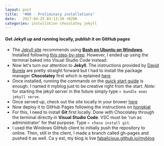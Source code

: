 ```yaml
---
layout: post
title:  "#00 - Preliminary installations"
date:   2017-04-25 03:13:39 +0200
categories: installation chocolatey jekyll 
---
```


#### Get Jekyll up and running locally, publish it on GitHub pages
* The [Jekyll site][jekyll-windows] recommends using **[Bash on Ubuntu on Windows][microsoft-ubuntu-about]**. Installed following [this step-by-step][microsoft-ubuntu-install]. However, I ended up using the terminal baked into Visual Studio Code instead.
* Now let's turn our attention to **Jekyll**. The instructions provided by [David Burela][burela-jekyll-install] are pretty straight forward but I had to install the package manager **Chocolatey** first which is eplained [here][choco-install]
* Once installed, running the commands on the [quick start guide][jekyll-quick-start] is enough. I named it myblog just to be creative right from the start. *Note*: for starting the jekyll server in the future simply type `> bundle exec jekyll serve`.
* Once served up, check out the site locally in your brower [here][jekyll-localhost]
* Now deploy it to GitHub Pages following the instructions on [hongkiat][hongkiat-github-pages]
* For this, I need to install **Git** first locally. Done with Chocolatey through the terminal directly in **Visual Studio Code**. VSC must be 'run as administrator' for that purpose. Type `> choco install git`.
* I used the  Windows GitHub client to initially push the repository to online. Then, still in the client, I made a branch called gh-pages and pushed it as well. Ca y est, my blog is live [fabalicious.github.io/myblog][gh-pages-blog]

 [jekyll-windows]:            https://jekyllrb.com/docs/windows/
 [microsoft-ubuntu-about]:    https://msdn.microsoft.com/en-us/commandline/wsl/about
 [microsoft-ubuntu-install]:  https://msdn.microsoft.com/en-us/commandline/wsl/install_guide
 [burela-jekyll-install]:      https://davidburela.wordpress.com/2015/11/28/easily-install-jekyll-on-windows-with-3-command-prompt-entries-and-chocolatey/
 [choco-install]:             https://chocolatey.org/install
 [jekyll-quick-start]:        https://jekyllrb.com/docs/quickstart/
 [jekyll-localhost]:          http://localhost:4000/
 [markdown-cheatsheet]:       https://github.com/adam-p/markdown-here/wiki/Markdown-Cheatsheet
 [hongkiat-github-pages]:     http://www.hongkiat.com/blog/jekyll-github-pages/amp/
 [gh-pages-blog]:             https://fabalicious.github.io/myblog